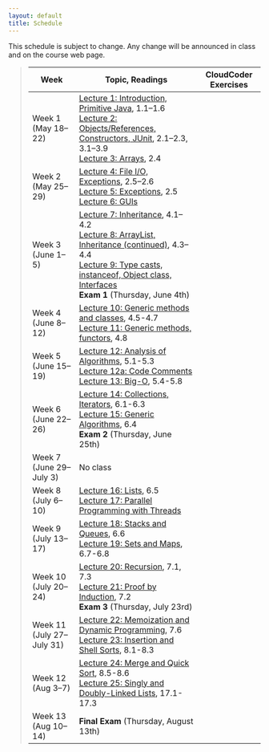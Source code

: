 ```yaml
---
layout: default
title: Schedule
---
```


This schedule is subject to change.  Any change will be
announced in class and on the course web page.

> Week | Topic, Readings | CloudCoder Exercises
> ---- | ------- | --------------------
> Week 1 (May 18&ndash;22) | [Lecture 1: Introduction, Primitive Java](lectures/lecture01.html), 1.1&ndash;1.6 <br> [Lecture 2: Objects/References, Constructors, JUnit](lectures/lecture02.html), 2.1&ndash;2.3, 3.1&ndash;3.9 <br> [Lecture 3: Arrays](lectures/lecture03.html), 2.4
> Week 2 (May 25&ndash;29) | [Lecture 4: File I/O, Exceptions](lectures/lecture04.html), 2.5&ndash;2.6 <br> [Lecture 5: Exceptions](lectures/lecture05.html), 2.5 <br> [Lecture 6: GUIs](lectures/lecture06.html)
> Week 3 (June 1&ndash;5) | [Lecture 7: Inheritance](lectures/lecture07.html), 4.1&ndash;4.2 <br> [Lecture 8: ArrayList, Inheritance (continued)](lectures/lecture08.html), 4.3&ndash;4.4 <br> [Lecture 9: Type casts, instanceof, Object class, Interfaces](lectures/lecture09.html)<br> **Exam 1** (Thursday, June 4th) 
> Week 4 (June 8&ndash;12) | [Lecture 10: Generic methods and classes](lectures/lecture10.html), 4.5-4.7 <br> [Lecture 11: Generic methods, functors](lectures/lecture11.html), 4.8
> Week 5 (June 15&ndash;19) | [Lecture 12: Analysis of Algorithms](lectures/lecture12.html), 5.1-5.3 <br> [Lecture 12a: Code Comments](lectures/lecture12a.html) <br> [Lecture 13: Big-O](lectures/lecture13.html), 5.4-5.8
> Week 6 (June 22&ndash;26) | [Lecture 14: Collections, Iterators](lectures/lecture14.html), 6.1-6.3 <br> [Lecture 15: Generic Algorithms](lectures/lecture15.html), 6.4  <br>**Exam 2** (Thursday, June 25th)  |
> Week 7 (June 29&ndash;July 3) | No class |
> Week 8 (July 6&ndash;10) | [Lecture 16: Lists](lectures/lecture16.html), 6.5 <br> [Lecture 17: Parallel Programming with Threads](lectures/lecture17.html) | 
> Week 9 (July 13&ndash;17) | [Lecture 18: Stacks and Queues](lectures/lecture18.html), 6.6 <br> [Lecture 19: Sets and Maps](lectures/lecture19.html), 6.7-6.8 | 
> Week 10 (July 20&ndash;24) | [Lecture 20: Recursion](lectures/lecture20.html), 7.1, 7.3 <br> [Lecture 21: Proof by Induction](lectures/lecture21.html), 7.2<br>**Exam 3** (Thursday, July 23rd) |
> Week 11 (July 27&ndash;July 31) | [Lecture 22: Memoization and Dynamic Programming](lectures/lecture22.html), 7.6 <br> [Lecture 23: Insertion and Shell Sorts](lectures/lecture23.html), 8.1-8.3  |
> Week 12 (Aug 3&ndash;7) |  [Lecture 24: Merge and Quick Sort](lectures/lecture24.html), 8.5-8.6 <br> [Lecture 25: Singly and Doubly-Linked Lists](lectures/lecture25.html), 17.1-17.3 |
> Week 13 (Aug 10&ndash;14) |**Final Exam** (Thursday, August 13th) | 
